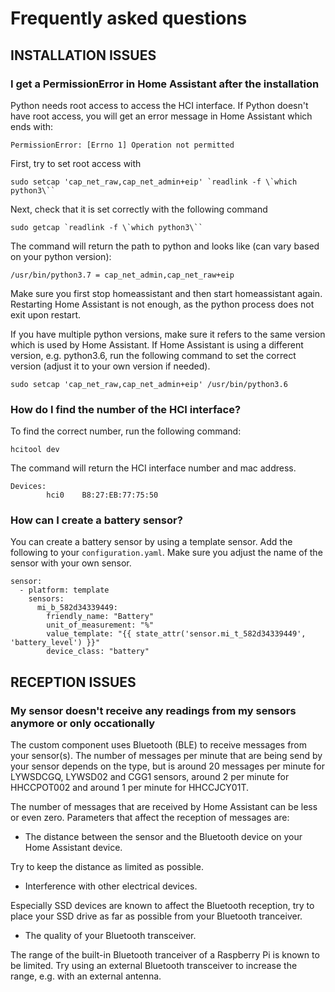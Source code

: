 # Frequently asked questions

## INSTALLATION ISSUES


### I get a PermissionError in Home Assistant after the installation
Python needs root access to access the HCI interface. If Python doesn't have root access, you will get an error message in Home Assistant which ends with:

```
PermissionError: [Errno 1] Operation not permitted
```


First, try to set root access with 

```
sudo setcap 'cap_net_raw,cap_net_admin+eip' `readlink -f \`which python3\``
```

Next, check that it is set correctly with the following command

```
sudo getcap `readlink -f \`which python3\``
```

The command will return the path to python and looks like (can vary based on your python version):

```
/usr/bin/python3.7 = cap_net_admin,cap_net_raw+eip
```

Make sure you first stop homeassistant and then start homeassistant again. Restarting Home Assistant is not enough, as the python process does not exit upon restart.

If you have multiple python versions, make sure it refers to the same version which is used by Home Assistant. If Home Assistant is using a different version, e.g. python3.6, run the following command to set the correct version (adjust it to your own version if needed).

```
sudo setcap 'cap_net_raw,cap_net_admin+eip' /usr/bin/python3.6
```

### How do I find the number of the HCI interface?
To find the correct number, run the following command:

```
hcitool dev
```

The command will return the HCI interface number and mac address.

```
Devices:
        hci0    B8:27:EB:77:75:50
```

### How can I create a battery sensor?
You can create a battery sensor by using a template sensor. Add the following to your `configuration.yaml`. Make sure you adjust the name of the sensor with your own sensor.

```
sensor:
  - platform: template
    sensors:
      mi_b_582d34339449:
        friendly_name: "Battery"
        unit_of_measurement: "%"
        value_template: "{{ state_attr('sensor.mi_t_582d34339449', 'battery_level') }}"
        device_class: "battery"
```

## RECEPTION ISSUES

### My sensor doesn't receive any readings from my sensors anymore or only occationally
The custom component uses Bluetooth (BLE) to receive messages from your sensor(s). The number of messages per minute that are being send by your sensor depends on the type, but is around 20 messages per minute for LYWSDCGQ, LYWSD02 and CGG1 sensors, around 2 per minute for HHCCPOT002 and around 1 per minute for HHCCJCY01T. 

The number of messages that are received by Home Assistant can be less or even zero. Parameters that affect the reception of messages are:
- The distance between the sensor and the Bluetooth device on your Home Assistant device.

Try to keep the distance as limited as possible.

- Interference with other electrical devices. 

Especially SSD devices are known to affect the Bluetooth reception, try to place your SSD drive as far as possible from your Bluetooth tranceiver. 

- The quality of your Bluetooth transceiver. 

The range of the built-in Bluetooth tranceiver of a Raspberry Pi is known to be limited. Try using an external Bluetooth transceiver to increase the range, e.g. with an external antenna.

